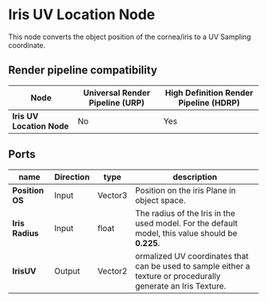 # Iris UV Location Node

This node converts the object position of the cornea/iris to a UV Sampling coordinate.

## Render pipeline compatibility

| **Node**                  | **Universal Render Pipeline (URP)** | **High Definition Render Pipeline (HDRP)** |
| ------------------------- | ----------------------------------- | ------------------------------------------ |
| **Iris UV Location Node** | No                                  | Yes                                        |

## Ports

| name            | **Direction** | type    | description                                                  |
| --------------- | ------------- | ------- | ------------------------------------------------------------ |
| **Position OS** | Input         | Vector3 | Position on the iris Plane in object space.                  |
| **Iris Radius** | Input         | float   | The radius of the Iris in the used model. For the default model, this value should be **0.225**. |
| **IrisUV**      | Output        | Vector2 | ormalized UV coordinates that can be used to sample either a texture or procedurally generate an Iris Texture. |
